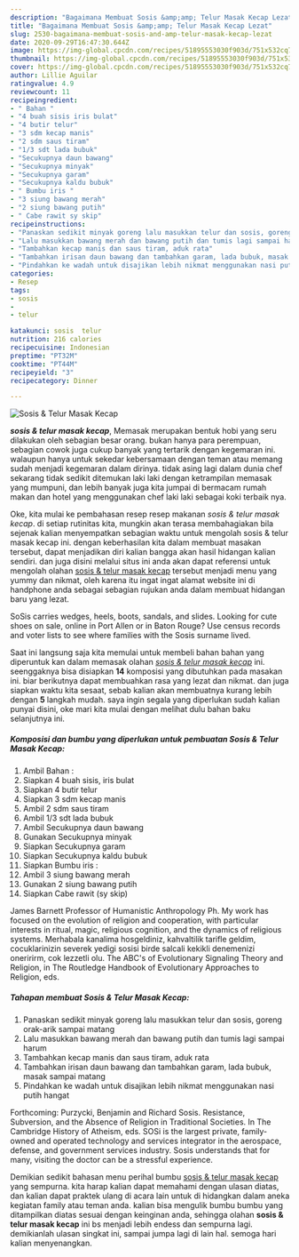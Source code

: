 ```yaml
---
description: "Bagaimana Membuat Sosis &amp;amp; Telur Masak Kecap Lezat"
title: "Bagaimana Membuat Sosis &amp;amp; Telur Masak Kecap Lezat"
slug: 2530-bagaimana-membuat-sosis-and-amp-telur-masak-kecap-lezat
date: 2020-09-29T16:47:30.644Z
image: https://img-global.cpcdn.com/recipes/51895553030f903d/751x532cq70/sosis-telur-masak-kecap-foto-resep-utama.jpg
thumbnail: https://img-global.cpcdn.com/recipes/51895553030f903d/751x532cq70/sosis-telur-masak-kecap-foto-resep-utama.jpg
cover: https://img-global.cpcdn.com/recipes/51895553030f903d/751x532cq70/sosis-telur-masak-kecap-foto-resep-utama.jpg
author: Lillie Aguilar
ratingvalue: 4.9
reviewcount: 11
recipeingredient:
- " Bahan "
- "4 buah sisis iris bulat"
- "4 butir telur"
- "3 sdm kecap manis"
- "2 sdm saus tiram"
- "1/3 sdt lada bubuk"
- "Secukupnya daun bawang"
- "Secukupnya minyak"
- "Secukupnya garam"
- "Secukupnya kaldu bubuk"
- " Bumbu iris "
- "3 siung bawang merah"
- "2 siung bawang putih"
- " Cabe rawit sy skip"
recipeinstructions:
- "Panaskan sedikit minyak goreng lalu masukkan telur dan sosis, goreng orak-arik sampai matang"
- "Lalu masukkan bawang merah dan bawang putih dan tumis lagi sampai harum"
- "Tambahkan kecap manis dan saus tiram, aduk rata"
- "Tambahkan irisan daun bawang dan tambahkan garam, lada bubuk, masak sampai matang"
- "Pindahkan ke wadah untuk disajikan lebih nikmat menggunakan nasi putih hangat"
categories:
- Resep
tags:
- sosis
- 
- telur

katakunci: sosis  telur 
nutrition: 216 calories
recipecuisine: Indonesian
preptime: "PT32M"
cooktime: "PT44M"
recipeyield: "3"
recipecategory: Dinner

---
```



![Sosis &amp; Telur Masak Kecap](https://img-global.cpcdn.com/recipes/51895553030f903d/751x532cq70/sosis-telur-masak-kecap-foto-resep-utama.jpg)

<b><i>sosis &amp; telur masak kecap</i></b>, Memasak merupakan bentuk hobi yang seru dilakukan oleh sebagian besar orang. bukan hanya para perempuan, sebagian cowok juga cukup banyak yang tertarik dengan kegemaran ini. walaupun hanya untuk sekedar kebersamaan dengan teman atau memang sudah menjadi kegemaran dalam dirinya. tidak asing lagi dalam dunia chef sekarang tidak sedikit ditemukan laki laki dengan ketrampilan memasak yang mumpuni, dan lebih banyak juga kita jumpai di bermacam rumah makan dan hotel yang menggunakan chef laki laki sebagai koki terbaik nya.

Oke, kita mulai ke pembahasan resep resep makanan <i>sosis &amp; telur masak kecap</i>. di setiap rutinitas kita, mungkin akan terasa membahagiakan bila sejenak kalian menyempatkan sebagian waktu untuk mengolah sosis &amp; telur masak kecap ini. dengan keberhasilan kita dalam membuat masakan tersebut, dapat menjadikan diri kalian bangga akan hasil hidangan kalian sendiri. dan juga disini melalui situs ini anda akan dapat referensi untuk mengolah olahan <u>sosis &amp; telur masak kecap</u> tersebut menjadi menu yang yummy dan nikmat, oleh karena itu ingat ingat alamat website ini di handphone anda sebagai sebagian rujukan anda dalam membuat hidangan baru yang lezat.

SoSis carries wedges, heels, boots, sandals, and slides. Looking for cute shoes on sale, online in Port Allen or in Baton Rouge? Use census records and voter lists to see where families with the Sosis surname lived.


Saat ini langsung saja kita memulai untuk membeli bahan bahan yang diperuntuk kan dalam memasak olahan <u><i>sosis &amp; telur masak kecap</i></u> ini. seenggaknya bisa disiapkan <b>14</b> komposisi yang dibutuhkan pada masakan ini. biar berikutnya dapat membuahkan rasa yang lezat dan nikmat. dan juga siapkan waktu kita sesaat, sebab kalian akan membuatnya kurang lebih dengan <b>5</b> langkah mudah. saya ingin segala yang diperlukan sudah kalian punyai disini, oke mari kita mulai dengan melihat dulu bahan baku selanjutnya ini.

<!--inarticleads1-->

##### Komposisi dan bumbu yang diperlukan untuk pembuatan Sosis &amp; Telur Masak Kecap:

1. Ambil  Bahan :
1. Siapkan 4 buah sisis, iris bulat
1. Siapkan 4 butir telur
1. Siapkan 3 sdm kecap manis
1. Ambil 2 sdm saus tiram
1. Ambil 1/3 sdt lada bubuk
1. Ambil Secukupnya daun bawang
1. Gunakan Secukupnya minyak
1. Siapkan Secukupnya garam
1. Siapkan Secukupnya kaldu bubuk
1. Siapkan  Bumbu iris :
1. Ambil 3 siung bawang merah
1. Gunakan 2 siung bawang putih
1. Siapkan  Cabe rawit (sy skip)


James Barnett Professor of Humanistic Anthropology Ph. My work has focused on the evolution of religion and cooperation, with particular interests in ritual, magic, religious cognition, and the dynamics of religious systems. Merhabala kanalima hosgeldiniz, kahvaltilik tarifle geldim, cocuklarinizin severek yedigi sosisi birde salcali kekikli denemenizi oneririrm, cok lezzetli olu. The ABC&#39;s of Evolutionary Signaling Theory and Religion, in The Routledge Handbook of Evolutionary Approaches to Religion, eds. 

<!--inarticleads2-->

##### Tahapan membuat Sosis &amp; Telur Masak Kecap:

1. Panaskan sedikit minyak goreng lalu masukkan telur dan sosis, goreng orak-arik sampai matang
1. Lalu masukkan bawang merah dan bawang putih dan tumis lagi sampai harum
1. Tambahkan kecap manis dan saus tiram, aduk rata
1. Tambahkan irisan daun bawang dan tambahkan garam, lada bubuk, masak sampai matang
1. Pindahkan ke wadah untuk disajikan lebih nikmat menggunakan nasi putih hangat


Forthcoming: Purzycki, Benjamin and Richard Sosis. Resistance, Subversion, and the Absence of Religion in Traditional Societies. In The Cambridge History of Atheism, eds. SOSi is the largest private, family-owned and operated technology and services integrator in the aerospace, defense, and government services industry. Sosis understands that for many, visiting the doctor can be a stressful experience. 

Demikian sedikit bahasan menu perihal bumbu <u>sosis &amp; telur masak kecap</u> yang sempurna. kita harap kalian dapat memahami dengan ulasan diatas, dan kalian dapat praktek ulang di acara lain untuk di hidangkan dalam aneka kegiatan family atau teman anda. kalian bisa mengulik bumbu bumbu yang ditampilkan diatas sesuai dengan keinginan anda, sehingga olahan <b>sosis &amp; telur masak kecap</b> ini bs menjadi lebih endess dan sempurna lagi. demikianlah ulasan singkat ini, sampai jumpa lagi di lain hal. semoga hari kalian menyenangkan.
